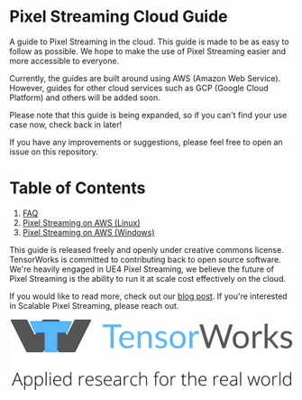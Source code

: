 # Pixel Streaming Cloud Guide
A guide to Pixel Streaming in the cloud. This guide is made to be as easy to follow as possible. We hope to make the use of Pixel Streaming easier and more accessible to everyone.

Currently, the guides are built around using AWS (Amazon Web Service). However, guides for other cloud services such as GCP (Google Cloud Platform) and others will be added soon.

Please note that this guide is being expanded, so if you can't find your use case now, check back in later!

If you have any improvements or suggestions, please feel free to open an issue on this repository.

# Table of Contents

1. [FAQ](FAQ.md)
2. [Pixel Streaming on AWS (Linux)](Pixel%20Streaming%20on%20AWS%20(Linux).md)
3. [Pixel Streaming on AWS (Windows)](Pixel%20Streaming%20on%20AWS%20(Windows).md)


This guide is released freely and openly under creative commons license. TensorWorks is committed to contributing back to open source software. We're heavily engaged in UE4 Pixel Streaming, we believe the future of Pixel Streaming is the ability to run it at scale cost effectively on the cloud.

If you would like to read more, check out our [blog post](https://tensorworks.com.au/blog/an-open-architecture-for-scalable-pixel-streaming/). If you're interested in Scalable Pixel Streaming, please reach out.

[![TensorLogo](Logo/logo-with-tagline.svg)](https://tensorworks.com.au/)